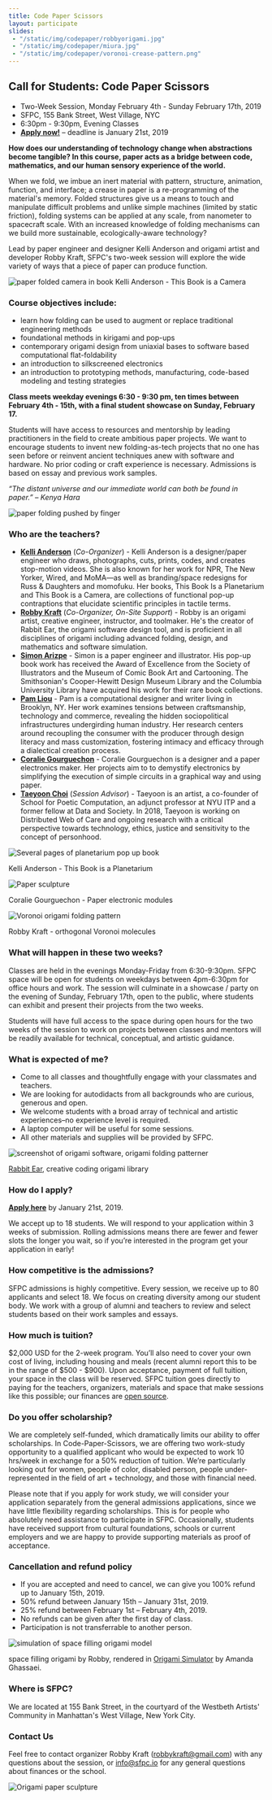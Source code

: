 ```yaml
---
title: Code Paper Scissors
layout: participate
slides:
 - "/static/img/codepaper/robbyorigami.jpg"
 - "/static/img/codepaper/miura.jpg"
 - "/static/img/codepaper/voronoi-crease-pattern.png"
---
```


## Call for Students: Code Paper Scissors

- Two-Week Session, Monday February 4th - Sunday February 17th, 2019
- SFPC, 155 Bank Street, West Village, NYC
- 6:30pm - 9:30pm, Evening Classes
- [**Apply now!**](https://airtable.com/shrQBGNmSqYLK6q1p) –  deadline is January 21st, 2019

**How does our understanding of technology change when abstractions become tangible? In this course, paper acts as a bridge between code, mathematics, and our human sensory experience of the world.**

When we fold, we imbue an inert material with pattern, structure, animation, function, and interface; a crease in paper is a re-programming of the material's memory. Folded structures give us a means to touch and manipulate difficult problems and unlike simple machines (limited by static friction), folding systems can be applied at any scale, from nanometer to spacecraft scale. With an increased knowledge of folding mechanisms can we build more sustainable, ecologically-aware technology?

Lead by paper engineer and designer Kelli Anderson and origami artist and developer Robby Kraft, SFPC's two-week session will explore the wide variety of ways that a piece of paper can produce function.

![paper folded camera in book](/static/img/codepaper/camera.jpg)
Kelli Anderson - This Book is a Camera

### Course objectives include:

* learn how folding can be used to augment or replace traditional engineering methods
* foundational methods in kirigami and pop-ups
* contemporary origami design from uniaxial bases to software based computational flat-foldability
* an introduction to silkscreened electronics
* an introduction to prototyping methods, manufacturing, code-based modeling and testing strategies

**Class meets weekday evenings 6:30 - 9:30 pm, ten times between February 4th - 15th, with a final student showcase on Sunday, February 17.**

Students will have access to resources and mentorship by leading practitioners in the field to create ambitious paper projects. We want to encourage students to invent new folding-as-tech projects that no one has seen before or reinvent ancient techniques anew with software and hardware. No prior coding or craft experience is necessary. Admissions is based on essay and previous work samples.

*“The distant universe and our immediate world can both be found in paper.” – Kenya Hara*

![paper folding pushed by finger](/static/img/codepaper/auxetic.gif)

### Who are the teachers?

- [**Kelli Anderson**](http://kellianderson.com/) (*Co-Organizer*) - Kelli Anderson is a designer/paper engineer who draws, photographs, cuts, prints, codes, and creates stop-motion videos. She is also known for her work for NPR, The New Yorker, Wired, and MoMA—as well as branding/space redesigns for Russ & Daughters and momofuku. Her books, This Book Is a Planetarium and This Book is a Camera, are collections of functional pop-up contraptions that elucidate scientific principles in tactile terms.
- [**Robby Kraft**](https://instagram.com/gridpaper/) (*Co-Organizer, On-Site Support*) - Robby is an origami artist, creative engineer, instructor, and toolmaker. He's the creator of Rabbit Ear, the origami software design tool, and is proficient in all disciplines of origami including advanced folding, design, and mathematics and software simulation.
- [**Simon Arizpe**](https://www.pratt.edu/faculty_and_staff/bio/?id=sarizpe) - Simon is a paper engineer and illustrator. His pop-up book work has received the Award of Excellence from the Society of Illustrators and the Museum of Comic Book Art and Cartooning. The Smithsonian's Cooper-Hewitt Design Museum Library and the Columbia University Library have acquired his work for their rare book collections.
- [**Pam Liou**](http://pamelaliou.com/) - Pam is a computational designer and writer living in Brooklyn, NY. Her work examines tensions between craftsmanship, technology and commerce, revealing the hidden sociopolitical infrastructures undergirding human industry. Her research centers around recoupling the consumer with the producer through design literacy and mass customization, fostering intimacy and efficacy through a dialectical creation process.
- [**Coralie Gourguechon**](https://www.coraliegourguechon.fr/) - Coralie Gourguechon is a designer and a paper electronics maker. Her projects aim to to demystify electronics by simplifying the execution of simple circuits in a graphical way and using paper.
- [**Taeyoon Choi**](http://taeyoonchoi.com/) (*Session Advisor*) - Taeyoon is an artist, a co-founder of School for Poetic Computation, an adjunct professor at NYU ITP and a former fellow at Data and Society. In 2018, Taeyoon is working on Distributed Web of Care and ongoing research with a critical perspective towards technology, ethics, justice and sensitivity to the concept of personhood.

![Several pages of planetarium pop up book](/static/img/codepaper/planetarium.gif)

Kelli Anderson - This Book is a Planetarium

![Paper sculpture](/static/img/codepaper/coralie.jpg)

Coralie Gourguechon - Paper electronic modules

![Voronoi origami folding pattern](/static/img/codepaper/voronoi-origami-slideshow.gif)

Robby Kraft - orthogonal Voronoi molecules

### What will happen in these two weeks?

Classes are held in the evenings Monday-Friday from 6:30-9:30pm. SFPC space will be open for students on weekdays between 4pm-6:30pm for office hours and work. The session will culminate in a showcase / party on the evening of Sunday, February 17th, open to the public, where students can exhibit and present their projects from the two weeks.

Students will have full access to the space during open hours for the two weeks of the session to work on projects between classes and mentors will be readily available for technical, conceptual, and artistic guidance.

### What is expected of me?

- Come to all classes and thoughtfully engage with your classmates and teachers.
- We are looking for autodidacts from all backgrounds who are curious, generous and open.
- We welcome students with a broad array of technical and artistic experiences–no experience level is required.
- A laptop computer will be useful for some sessions.
- All other materials and supplies will be provided by SFPC.

![screenshot of origami software, origami folding patterner](/static/img/codepaper/rabbit-ear.gif)

[Rabbit Ear](https://rabbitear.org), creative coding origami library

### How do I apply?

[**Apply here**](https://airtable.com/shrQBGNmSqYLK6q1p) by January 21st, 2019.

We accept up to 18 students. We will respond to your application within 3 weeks of submission. Rolling admissions means there are fewer and fewer slots the longer you wait, so if you’re interested in the program get your application in early!

### How competitive is the admissions?

SFPC admissions is highly competitive. Every session, we receive up to 80 applicants and select 18. We focus on creating diversity among our student body. We work with a group of alumni and teachers to review and select students based on their work samples and essays.

### How much is tuition?

$2,000 USD for the 2-week program. You’ll also need to cover your own cost of living, including housing and meals (recent alumni report this to be in the range of $500 - $900). Upon acceptance, payment of full tuition, your space in the class will be reserved. SFPC tuition goes directly to paying for the teachers, organizers, materials and space that make sessions like this possible; our finances are [open source](https://github.com/SFPC/finance-and-administration).

### Do you offer scholarship?

We are completely self-funded, which dramatically limits our ability to offer scholarships. In Code-Paper-Scissors, we are offering two work-study opportunity to a qualified applicant who would be expected to work 10 hrs/week in exchange for a 50% reduction of tuition.  We’re particularly looking out for women, people of color, disabled person, people under-represented in the field of art + technology, and those with financial need.

Please note that if you apply for work study, we will consider your application separately from the general admissions applications, since we have little flexibility regarding scholarships. This is for people who absolutely need assistance to participate in SFPC. Occasionally, students have received support from cultural foundations, schools or current employers and we are happy to provide supporting materials as proof of acceptance.

### Cancellation and refund policy

- If you are accepted and need to cancel, we can give you 100% refund up to January 15th, 2019.
- 50% refund between January 15th – January 31st, 2019.
- 25% refund between February 1st – February 4th, 2019.
- No refunds can be given after the first day of class.
- Participation is not transferrable to another person.

![simulation of space filling origami model](/static/img/codepaper/kraft-space-filling-origami.gif)

space filling origami by Robby, rendered in [Origami Simulator](http://apps.amandaghassaei.com/OrigamiSimulator/) by Amanda Ghassaei.

### Where is SFPC?

We are located at 155 Bank Street, in the courtyard of the Westbeth Artists' Community in Manhattan's West Village, New York City.

### Contact Us

Feel free to contact organizer Robby Kraft ([robbykraft@gmail.com](mailto:robbykraft@gmail.com)) with any questions about the session, or [info@sfpc.io](mailto:info@sfpc.io) for any general questions about finances or the school.

![Origami paper sculpture](/static/img/codepaper/crane-small-crop.jpg)
